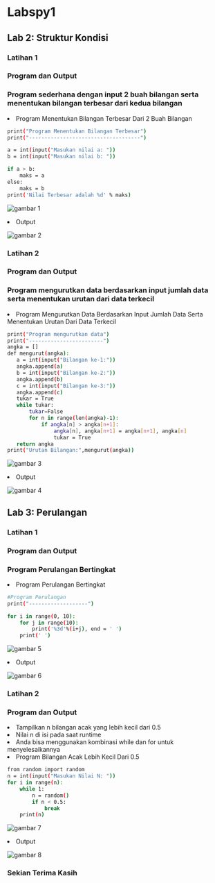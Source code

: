 # Labspy1

## Lab 2: Struktur Kondisi
### Latihan 1
### Program dan Output
### Program sederhana dengan input 2 buah bilangan serta menentukan bilangan terbesar dari kedua bilangan
<li> Program Menentukan Bilangan Terbesar Dari 2 Buah Bilangan </li>

```bash
print("Program Menentukan Bilangan Terbesar")
print("------------------------------------")

a = int(input("Masukan nilai a: "))
b = int(input("Masukan nilai b: "))

if a > b:
    maks = a
else:
    maks = b
print('Nilai Terbesar adalah %d' % maks)
```

![gambar 1](screenshot/lab2lat1_1.png)

<li> Output </li>

![gambar 2](screenshot/lab2lat1_2.png)

### Latihan 2
### Program dan Output
### Program mengurutkan data berdasarkan input jumlah data serta menentukan urutan dari data terkecil
<li> Program Mengurutkan Data Berdasarkan Input Jumlah Data Serta Menentukan Urutan Dari Data Terkecil </li>

```bash
print("Program mengurutkan data")
print("------------------------")
angka = []
def mengurut(angka):
   a = int(input("Bilangan ke-1:"))
   angka.append(a)
   b = int(input("Bilangan ke-2:"))
   angka.append(b)
   c = int(input("Bilangan ke-3:"))
   angka.append(c)
   tukar = True
   while tukar:
       tukar=False
       for n in range(len(angka)-1):
           if angka[n] > angka[n+1]:
               angka[n], angka[n+1] = angka[n+1], angka[n]
               tukar = True
   return angka
print("Urutan Bilangan:",mengurut(angka))
```

![gambar 3](screenshot/lab2lat2_1.png)

<li> Output </li>

![gambar 4](screenshot/lab2lat2_2.png)

## Lab 3: Perulangan
### Latihan 1
### Program dan Output
### Program Perulangan Bertingkat
<li> Program Perulangan Bertingkat </li>

```bash
#Program Perulangan
print("-------------------")

for i in range(0, 10):
    for j in range(10):
        print('%3d'%(i+j), end = ' ')
    print(' ')
```

![gambar 5](screenshot/lab3lat1_1.png)

<li> Output </li>

![gambar 6](screenshot/lab3lat1_2.png)

### Latihan 2
### Program dan Output
<li> Tampilkan n bilangan acak yang lebih kecil dari 0.5 </li>
<li> Nilai n di isi pada saat runtime </li>
<li> Anda bisa menggunakan kombinasi while dan for untuk menyelesaikannya </li>
<li> Program Bilangan Acak Lebih Kecil Dari 0.5 </li>

```bash
from random import random
n = int(input("Masukan Nilai N: "))
for i in range(n):
    while 1:
        n = random()
        if n < 0.5:
            break
    print(n)
```

![gambar 7](screenshot/lab3lat2_1.png)

<li> Output </li>

![gambar 8](screenshot/lab3lat2_2.png)

### Sekian Terima Kasih